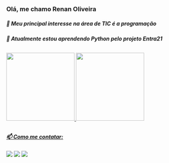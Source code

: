 ### Olá, me chamo Renan Oliveira 
##### 👀 Meu principal interesse na área de TIC é a programação 
##### 🌱 Atualmente estou aprendendo Python pelo projeto Entra21
##

<div>
  <a href="https://github.com/cremodev">
  <img height="180em" src="https://github-readme-stats.vercel.app/api?username=cremodev&show_icons=true&theme=material-palenight&include_all_commits=true&count_private=true"/>
  <img height="180em" src="https://github-readme-stats.vercel.app/api/top-langs/?username=cremodev&layout=compact&langs_count=16&theme=material-palenight"/>
</div>

 ## 
 
##### 📫 Como me contatar:
<div>
  <a href = "mailto:osilveira.renan@gmail.com"> <img src ="https://img.shields.io/badge/Gmail-D14836?style=for-the-badge&logo=gmail&logoColor=white"></a>
  <a href = "https://www.instagram.com/cremodev/"> <img src = "https://img.shields.io/badge/Instagram-E4405F?style=for-the-badge&logo=instagram&logoColor=white"></a>
  <a href = "https://www.linkedin.com/in/cremodev/"> <img src = "https://img.shields.io/badge/LinkedIn-0077B5?style=for-the-badge&logo=linkedin&logoColor=white"></a>
</div>

  
